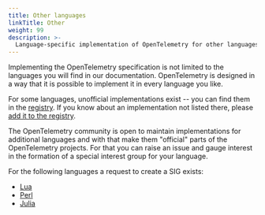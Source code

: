 ```yaml
---
title: Other languages
linkTitle: Other
weight: 99
description: >-
  Language-specific implementation of OpenTelemetry for other languages.
---
```


Implementing the OpenTelemetry specification is not limited to the languages you
will find in our documentation. OpenTelemetry is designed in a way that it is
possible to implement it in every language you like.

For some languages, unofficial implementations exist -- you can find them in the
[registry](/registry). If you know about an implementation not listed there,
please [add it to the registry][].

The OpenTelemetry community is open to maintain implementations for additional
languages and with that make them "official" parts of the OpenTelemetry
projects. For that you can raise an issue and gauge interest in the formation of
a special interest group for your language.

For the following languages a request to create a SIG exists:

- [Lua](https://github.com/open-telemetry/community/issues/1276)
- [Perl](https://github.com/open-telemetry/community/issues/828)
- [Julia](https://github.com/open-telemetry/community/issues/898)

[add it to the registry]:
  https://github.com/open-telemetry/opentelemetry.io#adding-a-project-to-the-opentelemetry-registry
